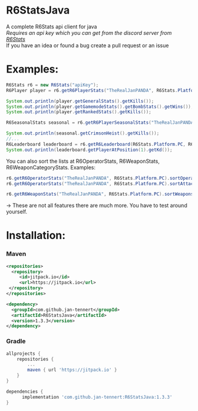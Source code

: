 # R6StatsJava
A complete R6Stats api client for java\
_Requires an api key which you can get from the discord server from [R6Stats](https://r6stats.com)_\
If you have an idea or found a bug create a pull request or an issue

# Examples:

```java
R6Stats r6 = new R6Stats("apiKey");
R6Player player = r6.getR6PlayerStats("TheRealJanPANDA", R6Stats.Platform.PC);

System.out.println(player.getGeneralStats().getKills());
System.out.println(player.getGamemodeStats().getBombStats().getWins());
System.out.println(player.getRankedStats().getKills());

R6SeasonalStats seasonal = r6.getR6PlayerSeasonalStats("TheRealJanPANDA", R6Stats.Platform.PC);

System.out.println(seasonal.getCrimsonHeist().getKills());
//...
R6Leaderboard leaderboard = r6.getR6Leaderboard(R6Stats.Platform.PC, R6Stats.Region.ALL);
System.out.println(leaderboard.getPlayerAtPosition(1).getKd());
```
You can also sort the lists at R6OperatorStats, R6WeaponStats, R6WeaponCategoryStats. Examples:
```java
r6.getR6OperatorStats("TheRealJanPANDA", R6Stats.Platform.PC).sortOperatorsBy(R6Operator.SortValue.KILLS)
r6.getR6OperatorStats("TheRealJanPANDA", R6Stats.Platform.PC).sortAttackersBy(R6Operator.SortValue.KILLS)

r6.getR6WeaponStats("TheRealJanPANDA", R6Stats.Platform.PC).sortWeaponsBy(R6Weapon.SortValue.KILLS)
```

-> These are not all features there are much more. You have to test around yourself.

# Installation:

### Maven

```xml
<repositories>
  <repository>
	 <id>jitpack.io</id>
	 <url>https://jitpack.io</url>
 </repository>
</repositories>
```
```xml
<dependency>
  <groupId>com.github.jan-tennert</groupId>
  <artifactId>R6StatsJava</artifactId>
  <version>1.3.3</version>
</dependency>
```

### Gradle

```gradle
allprojects {
	repositories {
		...
		maven { url 'https://jitpack.io' }
	}
}
```
```gradle
dependencies {
      implementation 'com.github.jan-tennert:R6StatsJava:1.3.3'
}
```
